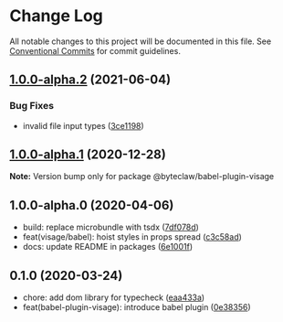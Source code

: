 # Change Log

All notable changes to this project will be documented in this file.
See [Conventional Commits](https://conventionalcommits.org) for commit guidelines.

## [1.0.0-alpha.2](https://github.com/Byteclaw/visage/compare/@byteclaw/babel-plugin-visage@1.0.0-alpha.1...@byteclaw/babel-plugin-visage@1.0.0-alpha.2) (2021-06-04)


### Bug Fixes

* invalid file input types ([3ce1198](https://github.com/Byteclaw/visage/commit/3ce1198d127f22f2f4459b10820fe628f9121905))



## [1.0.0-alpha.1](https://github.com/Byteclaw/visage/compare/@byteclaw/babel-plugin-visage@1.0.0-alpha.0...@byteclaw/babel-plugin-visage@1.0.0-alpha.1) (2020-12-28)

**Note:** Version bump only for package @byteclaw/babel-plugin-visage





## 1.0.0-alpha.0 (2020-04-06)

* build: replace microbundle with tsdx ([7df078d](https://github.com/Byteclaw/visage/commit/7df078d))
* feat(visage/babel): hoist styles in props spread ([c3c58ad](https://github.com/Byteclaw/visage/commit/c3c58ad))
* docs: update README in packages ([6e1001f](https://github.com/Byteclaw/visage/commit/6e1001f))





## 0.1.0 (2020-03-24)

* chore: add dom library for typecheck ([eaa433a](https://github.com/Byteclaw/visage/commit/eaa433a))
* feat(babel-plugin-visage): introduce babel plugin ([0e38356](https://github.com/Byteclaw/visage/commit/0e38356))
